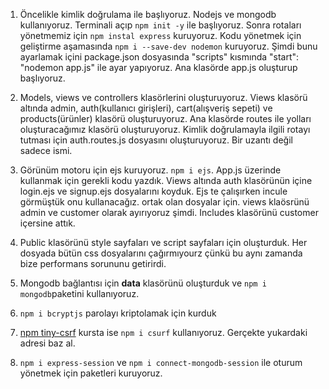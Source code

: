 1. Öncelikle kimlik doğrulama ile başlıyoruz. Nodejs ve mongodb kullanıyoruz. Terminali açıp `npm init -y` ile başlıyoruz. Sonra rotaları yönetmemiz için `npm instal express` kuruyoruz. Kodu yönetmek için geliştirme aşamasında `npm i --save-dev nodemon` kuruyoruz. Şimdi bunu ayarlamak içini package.json dosyasında "scripts" kısmında "start": "nodemon app.js" ile ayar yapıyoruz.  Ana klasörde app.js oluşturup başlıyoruz.

2. Models, views ve controllers klasörlerini oluşturuyoruz. Views klasörü altında admin, auth(kullanıcı girişleri), cart(alışveriş sepeti) ve products(ürünler) klasörü oluşturuyoruz. Ana klasörde routes ile yolları oluşturacağımız klasörü oluşturuyoruz. Kimlik doğrulamayla ilgili rotayı tutması için auth.routes.js dosyasını oluşturuyoruz. Bir uzantı değil sadece ismi. 

3. Görünüm motoru için ejs kuruyoruz. `npm i ejs`. App.js üzerinde kullanmak için gerekli kodu yazdık. Views altında auth klasörünün içine login.ejs ve signup.ejs dosyalarını koyduk. Ejs te çalışırken incule görmüştük onu kullanacağız. ortak olan dosyalar için. views klaösrünü admin ve customer olarak ayırıyoruz şimdi. Includes klasörünü customer içersine attık. 

4. Public klasörünü style sayfaları ve script sayfaları için oluşturduk. Her dosyada bütün css dosyalarını çağırmıyourz çünkü bu aynı zamanda bize performans sorununu getirirdi.

5. Mongodb bağlantısı için **data** klasörünü oluşturduk ve `npm i mongodb`paketini kullanıyoruz.

6. `npm i bcryptjs` parolayı kriptolamak için kurduk

7. [npm tiny-csrf](https://www.npmjs.com/package/tiny-csrf) kursta ise `npm i csurf` kullanıyoruz. Gerçekte yukardaki adresi baz al.

8. `npm i express-session` ve `npm i connect-mongodb-session` ile oturum yönetmek için paketleri kuruyoruz. 